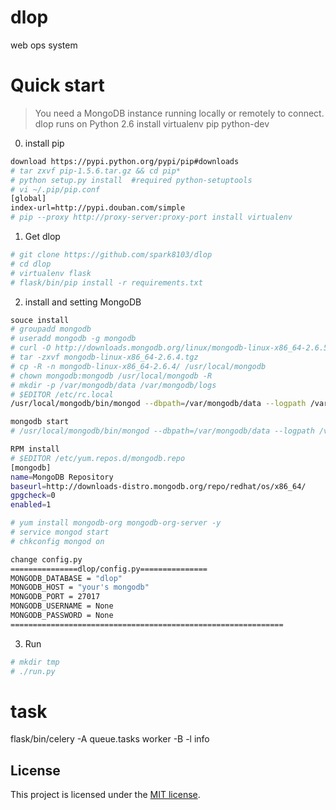 dlop
====

web ops system

Quick start
===========

> You need a MongoDB instance running locally or remotely to connect. 
> dlop runs on Python 2.6
> install virtualenv pip python-dev

0. install pip

```bash
download https://pypi.python.org/pypi/pip#downloads
# tar zxvf pip-1.5.6.tar.gz && cd pip*
# python setup.py install  #required python-setuptools
# vi ~/.pip/pip.conf
[global]
index-url=http://pypi.douban.com/simple
# pip --proxy http://proxy-server:proxy-port install virtualenv
```

1. Get dlop

```bash
# git clone https://github.com/spark8103/dlop
# cd dlop
# virtualenv flask
# flask/bin/pip install -r requirements.txt
```

2. install and setting MongoDB

```bash
souce install
# groupadd mongodb
# useradd mongodb -g mongodb
# curl -O http://downloads.mongodb.org/linux/mongodb-linux-x86_64-2.6.5.tgz
# tar -zxvf mongodb-linux-x86_64-2.6.4.tgz
# cp -R -n mongodb-linux-x86_64-2.6.4/ /usr/local/mongodb
# chown mongodb:mongodb /usr/local/mongodb -R
# mkdir -p /var/mongodb/data /var/mongodb/logs
# $EDITOR /etc/rc.local
/usr/local/mongodb/bin/mongod --dbpath=/var/mongodb/data --logpath /var/mongodb/logs/log.log -fork

mongodb start
# /usr/local/mongodb/bin/mongod --dbpath=/var/mongodb/data --logpath /var/mongodb/logs/log.log -fork

RPM install
# $EDITOR /etc/yum.repos.d/mongodb.repo
[mongodb]
name=MongoDB Repository
baseurl=http://downloads-distro.mongodb.org/repo/redhat/os/x86_64/
gpgcheck=0
enabled=1

# yum install mongodb-org mongodb-org-server -y
# service mongod start
# chkconfig mongod on

change config.py
===============dlop/config.py===============
MONGODB_DATABASE = "dlop"
MONGODB_HOST = "your's mongodb"
MONGODB_PORT = 27017
MONGODB_USERNAME = None
MONGODB_PASSWORD = None
=============================================================

```

3. Run

```bash
# mkdir tmp
# ./run.py
```

task
====
flask/bin/celery -A queue.tasks worker -B -l info

## License
This project is licensed under the [MIT license](http://opensource.org/licenses/MIT).

